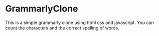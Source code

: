 # GrammarlyClone
This is a simple grammarly clone using html css and javascript. You can count the characters and the correct spelling of words.
